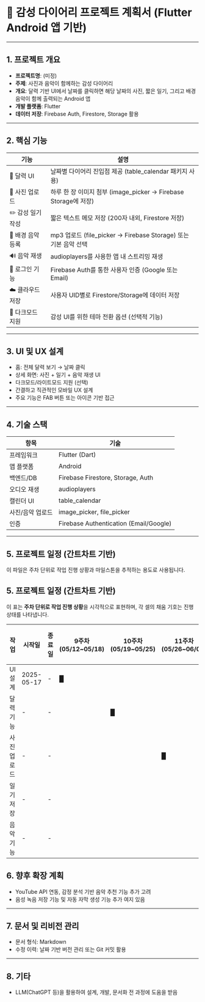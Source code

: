 
# 📘 감성 다이어리 프로젝트 계획서 (Flutter Android 앱 기반)

---

## 1. 프로젝트 개요

- **프로젝트명**: (미정)
- **주제**: 사진과 음악이 함께하는 감성 다이어리
- **개요**: 달력 기반 UI에서 날짜를 클릭하면 해당 날짜의 사진, 짧은 일기, 그리고 배경 음악이 함께 출력되는 Android 앱
- **개발 플랫폼**: Flutter
- **데이터 저장**: Firebase Auth, Firestore, Storage 활용

---

## 2. 핵심 기능

| 기능 | 설명 |
|------|------|
| 📆 달력 UI | 날짜별 다이어리 진입점 제공 (table_calendar 패키지 사용) |
| 📸 사진 업로드 | 하루 한 장 이미지 첨부 (image_picker → Firebase Storage에 저장) |
| ✏️ 감성 일기 작성 | 짧은 텍스트 메모 저장 (200자 내외, Firestore 저장) |
| 🎵 배경 음악 등록 | mp3 업로드 (file_picker → Firebase Storage) 또는 기본 음악 선택 |
| 🔊 음악 재생 | audioplayers를 사용한 앱 내 스트리밍 재생 |
| 🔐 로그인 기능 | Firebase Auth를 통한 사용자 인증 (Google 또는 Email) |
| ☁️ 클라우드 저장 | 사용자 UID별로 Firestore/Storage에 데이터 저장 |
| 🌙 다크모드 지원 | 감성 UI를 위한 테마 전환 옵션 (선택적 기능) |

---

## 3. UI 및 UX 설계

- 홈: 전체 달력 보기 → 날짜 클릭
- 상세 화면: 사진 + 일기 + 음악 재생 UI
- 다크모드/라이트모드 지원 (선택)
- 간결하고 직관적인 모바일 UX 설계
- 주요 기능은 FAB 버튼 또는 아이콘 기반 접근

---

## 4. 기술 스택

| 항목 | 기술 |
|------|------|
| 프레임워크 | Flutter (Dart) |
| 앱 플랫폼 | Android |
| 백엔드/DB | Firebase Firestore, Storage, Auth |
| 오디오 재생 | audioplayers |
| 캘린더 UI | table_calendar |
| 사진/음악 업로드 | image_picker, file_picker |
| 인증 | Firebase Authentication (Email/Google) |

---

## 5. 프로젝트 일정 (간트차트 기반)

이 파일은 주차 단위로 작업 진행 상황과 마일스톤을 추적하는 용도로 사용됩니다.

## 5. 프로젝트 일정 (간트차트 기반)

이 표는 **주차 단위로 작업 진행 상황**을 시각적으로 표현하며, 각 셀의 채움 기호는 진행 상태를 나타냅니다.

| 작업           | 시작일       | 종료일       | 9주차 (05/12~05/18) | 10주차 (05/19~05/25) | 11주차 (05/26~06/01) | 12주차 (06/02~06/08) | 13주차 (06/09~06/15) | 14주차 (06/16~06/22) | 진행률 | 마일스톤 |
|----------------|--------------|--------------|----------------------|----------------------|----------------------|----------------------|----------------------|----------------------|--------|----------|
| UI 설계        | 2025-05-17   | -            | █                    |                      |                      |                      |                      |                      | 0%     | ✅        |
| 달력 기능      | -            | -            |                      | █                    |                      |                      |                      |                      | 0%     |          |
| 사진 업로드    | -            | -            |                      |                      | █                    |                      |                      |                      | 0%     | ✅        |
| 일기 저장      | -            | -            |                      |                      |                      | █                    |                      |                      | 0%     | ✅        |
| 음악 기능      | -            | -            |                      |                      |                      |                      | █                    |                      | 0%     |          |
## 6. 향후 확장 계획

- YouTube API 연동, 감정 분석 기반 음악 추천 기능 추가 고려
- 음성 녹음 저장 기능 및 자동 자막 생성 기능 추가 여지 있음

---

## 7. 문서 및 리비전 관리

- 문서 형식: Markdown 
- 수정 이력: 날짜 기반 버전 관리 또는 Git 커밋 활용

---

## 8. 기타

- LLM(ChatGPT 등)을 활용하여 설계, 개발, 문서화 전 과정에 도움을 받음


